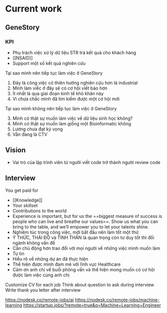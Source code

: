 # Current work
## GeneStory

### KPI

- Phụ trách việc xử lý dữ liệu STR trả kết quả cho khách hàng
- [[NSAID]]
- Support một số kết quả nghiên cứu

Tại sao mình nên tiếp tục làm việc ở GeneStory

1. Đây là công việc có thiên hướng nghiên cứu hơn là industrial
2. Mình làm viềc ở đây sẽ có cơ hội viết báo hơn
3. Ít nhất là qua giai đoạn kinh tế khó khăn này
4. Vì chưa chắc mình đã tìm kiếm được một cơ hội mới

Tại sao mình không nên tiếp tục làm việc ở GeneStory

3. Mình có thật sự muốn làm việc về dữ liệu sinh học không?
4. Mình có thật sự muốn làm giống một Bioinformatic không
5. Lương chưa đạt kỳ vọng
6. Vẫn đang là CTV

## Vision

- Vai trò của lập trình viên từ người viết code trở thành người review code

## Interview

You get paid for

- [[Knowledge]] 
- Your skillset
- Contributions to the world
- Experience is important, but for us the ==biggest measure of success is people who can live and breathe our values==. Show us what you can bring to the table, and we’ll empower you to let your talents shine.
- Nghiêm túc trong công việc, mới bắt đầu nên làm tốt một thứ
- Ý THỨC, THÁI ĐỘ và TINH THẦN là quan trọng còn tư duy tốt thì đổi ngành không vấn đề
- Cần chủ động hơn trao đổi với mọi người về những việc mình muốn làm
- Tự tin
- Hiểu rõ về những dự án đã thực hiện
- Thể hiện được mình đam mê với lĩnh vực Healthcare
- Cảm ơn anh chị về buổi phỏng vấn và thể hiện mong muốn có cơ hội được làm việc cùng anh chị


Customize CV for each job
Think about question to ask during interview
Write thank you letter after interview

https://nodesk.co/remote-jobs/ai
https://nodesk.co/remote-jobs/machine-learning
https://startup.jobs/?remote=true&q=Machine+Learning+Engineer